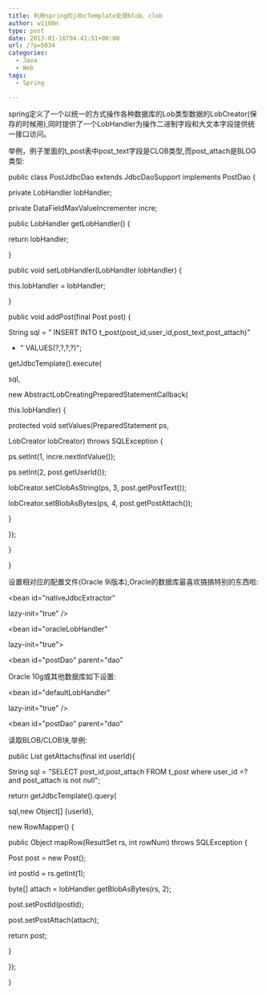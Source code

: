 ```yaml
---
title: 利用spring的jdbcTemplate处理blob、clob
author: w1100n
type: post
date: 2013-01-16T04:41:51+00:00
url: /?p=5034
categories:
  - Java
  - Web
tags:
  - Spring

---
```

spring定义了一个以统一的方式操作各种数据库的Lob类型数据的LobCreator(保存的时候用),同时提供了一个LobHandler为操作二进制字段和大文本字段提供统一接口访问。
  
举例，例子里面的t_post表中post_text字段是CLOB类型,而post_attach是BLOG类型: 

public class PostJdbcDao extends JdbcDaoSupport implements PostDao {
  
private LobHandler lobHandler;
  
private DataFieldMaxValueIncrementer incre;
  
public LobHandler getLobHandler() {
  
return lobHandler;
  
}
  
public void setLobHandler(LobHandler lobHandler) {
  
this.lobHandler = lobHandler;
  
}
  
public void addPost(final Post post) {
  
String sql = " INSERT INTO t_post(post_id,user_id,post_text,post_attach)"
  
+ " VALUES(?,?,?,?)";
  
getJdbcTemplate().execute(
  
sql,
  
new AbstractLobCreatingPreparedStatementCallback(
  
this.lobHandler) {
  
protected void setValues(PreparedStatement ps,
  
LobCreator lobCreator) throws SQLException {
  
ps.setInt(1, incre.nextIntValue());
  
ps.setInt(2, post.getUserId());
  
lobCreator.setClobAsString(ps, 3, post.getPostText());
  
lobCreator.setBlobAsBytes(ps, 4, post.getPostAttach());
  
}
  
});
  
}
  
}

设置相对应的配置文件(Oracle 9i版本),Oracle的数据库最喜欢搞搞特别的东西啦: 

<bean id="nativeJdbcExtractor"

lazy-init="true" />
  
<bean id="oracleLobHandler"

lazy-init="true">
  
<property name="nativeJdbcExtractor" ref="nativeJdbcExtractor" />
  
</bean>
  
<bean id="dao" abstract="true">
  
<property name="jdbcTemplate" ref="jdbcTemplate" />
  
</bean>
  
<bean id="postDao" parent="dao"
  
>
  
<property name="lobHandler" ref="oracleLobHandler" />
  
</bean>

Oracle 10g或其他数据库如下设置: 

<bean id="defaultLobHandler"

lazy-init="true" />
  
<bean id="dao" abstract="true">
  
<property name="jdbcTemplate" ref="jdbcTemplate" />
  
</bean>
  
<bean id="postDao" parent="dao"
  
>
  
<property name="lobHandler" ref="defaultLobHandler" />
  
</bean>

读取BLOB/CLOB块,举例: 

public List getAttachs(final int userId){
  
String sql = "SELECT post_id,post_attach FROM t_post where user_id =? and post_attach is not null";
  
return getJdbcTemplate().query(
  
sql,new Object[] {userId},
  
new RowMapper() {
  
public Object mapRow(ResultSet rs, int rowNum) throws SQLException {
  
Post post = new Post();
  
int postId = rs.getInt(1);
  
byte[] attach = lobHandler.getBlobAsBytes(rs, 2);
  
post.setPostId(postId);
  
post.setPostAttach(attach);
  
return post;
  
}
  
});
  
}